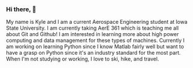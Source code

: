 ### Hi there, 👋
My name is Kyle and I am a current Aerospace Engineering student at Iowa State University. I am currently taking AerE 361 which is teaching me all about Git and Github! I am interested in learning more about high power computing and data management for these types of machines. Currently I am working on learning Python since I know Matlab fairly well but want to have a grasp on Python since it's an industry standard for the most part. When I'm not studying or working, I love to ski, hike, and travel.
<!--
**youngekj/youngekj** is a ✨ _special_ ✨ repository because its `README.md` (this file) appears on your GitHub profile.

Here are some ideas to get you started:

- 🔭 I’m currently working on ...
- 🌱 I’m currently learning ...
- 👯 I’m looking to collaborate on ...
- 🤔 I’m looking for help with ...
- 💬 Ask me about ...
- 📫 How to reach me: ...
- 😄 Pronouns: ...
- ⚡ Fun fact: ...
-->
